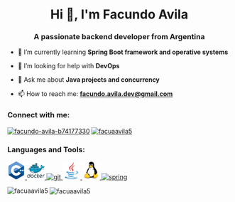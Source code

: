 <h1 align="center">Hi 👋, I'm Facundo Avila</h1>
<h3 align="center">A passionate backend developer from Argentina</h3>

- 🌱 I’m currently learning **Spring Boot framework and operative systems**

- 🤝 I’m looking for help with **DevOps**

- 💬 Ask me about **Java projects and concurrency**

- 📫 How to reach me: **facundo.avila.dev@gmail.com**

<h3 align="left">Connect with me:</h3>
<p align="left">
<a href="https://linkedin.com/in/facundo-avila-b74177330" target="blank"><img align="center" src="https://raw.githubusercontent.com/rahuldkjain/github-profile-readme-generator/master/src/images/icons/Social/linked-in-alt.svg" alt="facundo-avila-b74177330" height="30" width="40" /></a>
<a href="https://instagram.com/facuaavila5" target="blank"><img align="center" src="https://raw.githubusercontent.com/rahuldkjain/github-profile-readme-generator/master/src/images/icons/Social/instagram.svg" alt="facuaavila5" height="30" width="40" /></a>
</p>

<h3 align="left">Languages and Tools:</h3>
<p align="left"> <a href="https://www.w3schools.com/cpp/" target="_blank" rel="noreferrer"> <img src="https://raw.githubusercontent.com/devicons/devicon/master/icons/cplusplus/cplusplus-original.svg" alt="cplusplus" width="40" height="40"/> </a> <a href="https://www.docker.com/" target="_blank" rel="noreferrer"> <img src="https://raw.githubusercontent.com/devicons/devicon/master/icons/docker/docker-original-wordmark.svg" alt="docker" width="40" height="40"/> </a> <a href="https://git-scm.com/" target="_blank" rel="noreferrer"> <img src="https://www.vectorlogo.zone/logos/git-scm/git-scm-icon.svg" alt="git" width="40" height="40"/> </a> <a href="https://www.java.com" target="_blank" rel="noreferrer"> <img src="https://raw.githubusercontent.com/devicons/devicon/master/icons/java/java-original.svg" alt="java" width="40" height="40"/> </a> <a href="https://www.linux.org/" target="_blank" rel="noreferrer"> <img src="https://raw.githubusercontent.com/devicons/devicon/master/icons/linux/linux-original.svg" alt="linux" width="40" height="40"/> </a> <a href="https://spring.io/" target="_blank" rel="noreferrer"> <img src="https://www.vectorlogo.zone/logos/springio/springio-icon.svg" alt="spring" width="40" height="40"/> </a> </p>

<p><img align="left" src="https://github-readme-stats.vercel.app/api/top-langs?username=facuaavila5&show_icons=true&locale=en&layout=compact" alt="facuaavila5" /></p>

<p>&nbsp;<img align="center" src="https://github-readme-stats.vercel.app/api?username=facuaavila5&show_icons=true&locale=en" alt="facuaavila5" /></p>

